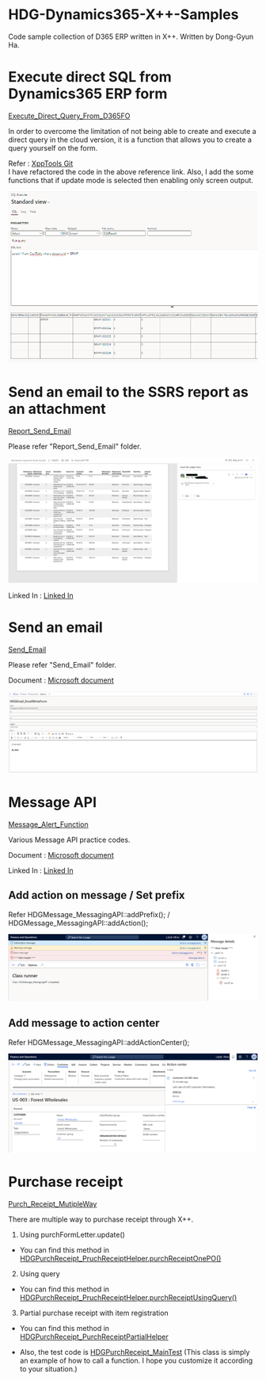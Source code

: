 # HDG-Dynamics365-X++-Samples
Code sample collection of D365 ERP written in X++.
Written by Dong-Gyun Ha.

# Execute direct SQL from Dynamics365 ERP form

[Execute_Direct_Query_From_D365FO](./Execute_Direct_Query_From_D365FO)

In order to overcome the limitation of not being able to create and execute a direct query in the cloud version, it is a function that allows you to create a query yourself on the form.

Refer : [XppTools Git](https://github.com/TrudAX/XppTools/tree/master/DEVTools/DEVSQLExecute)   
I have refactored the code in the above reference link. Also, I add the some functions that if update mode is selected then enabling only screen output.

![Execute direct SQL](img/ExecuteDirectQuerySample.png)

# Send an email to the SSRS report as an attachment

[Report_Send_Email](./Report_Send_Email)

Please refer "Report_Send_Email" folder.

![Send Email as attachment](img/ReportSendEmailSample.png)

Linked In : [Linked In](https://www.linkedin.com/posts/donggyun-ha-9a3724233_dynamics365-xpp-ssrs-activity-7170416425050861568-DjvX?utm_source=share&utm_medium=member_desktop) 

# Send an email

[Send_Email](./Send_Email)

Please refer "Send_Email" folder.

Document : [Microsoft document](https://learn.microsoft.com/en-us/dynamics365/fin-ops-core/dev-itpro/dev-tools/sysmailer-develop?context=%2Fdynamics365%2Fcontext%2Fcommerce#sending-emails) 

![Send Email](img/SendEmailSample.png)

# Message API

[Message_Alert_Function](./Message_Alert_Function)

Various Message API practice codes.

Document : [Microsoft document](https://learn.microsoft.com/en-us/dynamics365/fin-ops-core/dev-itpro/user-interface/messaging-api-center-bar-details)

Linked In : [Linked In](https://www.linkedin.com/posts/donggyun-ha-9a3724233_dynamics365-erp-xpp-activity-7170427349790916608-2_Df?utm_source=share&utm_medium=member_desktop) 

## Add action on message / Set prefix

Refer HDGMessage_MessagingAPI::addPrefix(); / HDGMessage_MessagingAPI::addAction();

![MessageAPI_1](img/MessageAPI_1.png)

## Add message to action center

Refer HDGMessage_MessagingAPI::addActionCenter();

![MessageAPI_2](img/MessageAPI_2.png)

# Purchase receipt

[Purch_Receipt_MutipleWay](./Purch_Receipt_MutipleWay)

There are multiple way to purchase receipt through X++.

1. Using purchFormLetter.update()
- You can find this method in [HDGPurchReceipt_PruchReceiptHelper.purchReceiptOnePO()](./Purch_Receipt_MutipleWay/HDGPurchReceipt_PruchReceiptHelper.xml)

2. Using query
- You can find this method in [HDGPurchReceipt_PruchReceiptHelper.purchReceiptUsingQuery()](./Purch_Receipt_MutipleWay/HDGPurchReceipt_PruchReceiptHelper.xml)

3. Partial purchase receipt with item registration 
- You can find this method in [HDGPurchReceipt_PurchReceiptPartialHelper](./Purch_Receipt_MutipleWay/HDGPurchReceipt_PurchReceiptPartialHelper.xml)

- Also, the test code is [HDGPurchReceipt_MainTest](./Purch_Receipt_MutipleWay/HDGPurchReceipt_MainTest.xml) (This class is simply an example of how to call a function. I hope you customize it according to your situation.)